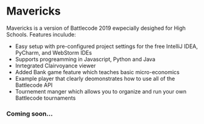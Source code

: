 # Mavericks

Mavericks is a version of Battlecode 2019 ewpecially desighed for High Schools. Features inculude:

  * Easy setup with pre-configured project settings for the free IntelliJ IDEA, PyCharm, and WebStorm IDEs
  * Supports progreamming in Javascript, Python and Java
  * Inrtegrated Clairvoyance viewer
  * Added Bank game feature which teaches basic micro-economics
  * Example player that clearly deomonstrates how to use all of the Battlecode API
  * Tournement manger which allows you to organize and run your own Battlecode tournaments
  
### Coming soon...